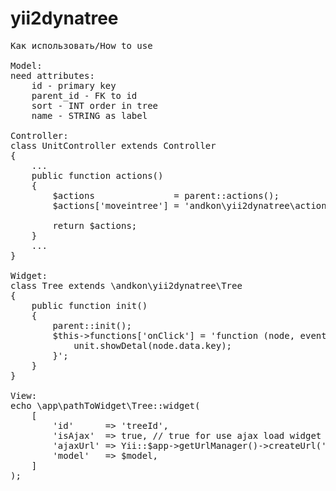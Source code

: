 yii2dynatree
============
<pre>
Как использовать/How to use

Model:
need attributes:
    id - primary key
    parent_id - FK to id
    sort - INT order in tree
    name - STRING as label

Controller:
class UnitController extends Controller
{
    ...
    public function actions()
    {
        $actions               = parent::actions();
        $actions['moveintree'] = 'andkon\yii2dynatree\actions\MoveInTree';

        return $actions;
    }
    ...
}

Widget:
class Tree extends \andkon\yii2dynatree\Tree
{
    public function init()
    {
        parent::init();
        $this->functions['onClick'] = 'function (node, event) {
            unit.showDetal(node.data.key);
        }';
    }
}

View:
echo \app\pathToWidget\Tree::widget(
    [
        'id'      => 'treeId',
        'isAjax'  => true, // true for use ajax load widget (in dialog|popup etc.) or false for standart render
        'ajaxUrl' => Yii::$app->getUrlManager()->createUrl('/pathToController/moveintree'),
        'model'   => $model,
    ]
);
</pre>